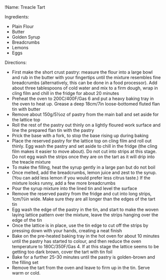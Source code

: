 !Name: Treacle Tart

Ingredients:
- Plain Flour
- Butter
- Golden Syrup
- Breadcrumbs
- Lemons
- Eggs

Directions:
- First make the short crust pastry: measure the flour into a large bowl and rub in the butter with your fingertips until the mixture resembles fine breadcrumbs (alternatively, this can be done in a food processor). Add about three tablespoons of cold water and mix to a firm dough, wrap in cling film and chill in the fridge for about 20 minutes
- Preheat the oven to 200C/400F/Gas 6 and put a heavy baking tray in the oven to heat up. Grease a deep 18cm/7in loose-bottomed fluted flan tin with butter
- Remove about 150g/5½oz of pastry from the main ball and set aside for the lattice top
- Roll the rest of the pastry out thinly on a lightly floured work surface and line the prepared flan tin with the pastry
- Prick the base with a fork, to stop the base rising up during baking
- Place the reserved pastry for the lattice top on cling film and roll out thinly. Egg wash the pastry and set aside to chill in the fridge (the cling film makes it easier to move about). Do not cut into strips at this stage. Do not egg wash the strips once they are on the tart as it will drip into the treacle mixture
- To make the filling, heat the syrup gently in a large pan but do not boil
- Once melted, add the breadcrumbs, lemon juice and zest to the syrup. (You can add less lemon if you would prefer less citrus taste.) If the mixture looks runny, add a few more breadcrumbs
- Pour the syrup mixture into the lined tin and level the surface
- Remove the reserved pastry from the fridge and cut into long strips, 1cm/½in wide. Make sure they are all longer than the edges of the tart tin
- Egg wash the edge of the pastry in the tin, and start to make the woven laying lattice pattern over the mixture, leave the strips hanging over the edge of the tin
- Once the lattice is in place, use the tin edge to cut off the strips by pressing down with your hands, creating a neat finish
- Bake on the pre-heated baking tray in the hot oven for about 10 minutes until the pastry has started to colour, and then reduce the oven temperature to 180C/350F/Gas 4. If at this stage the lattice seems to be getting too dark brown, cover the tart with tin foil
- Bake for a further 25-30 minutes until the pastry is golden-brown and the filling set
- Remove the tart from the oven and leave to firm up in the tin. Serve warm or cold.
